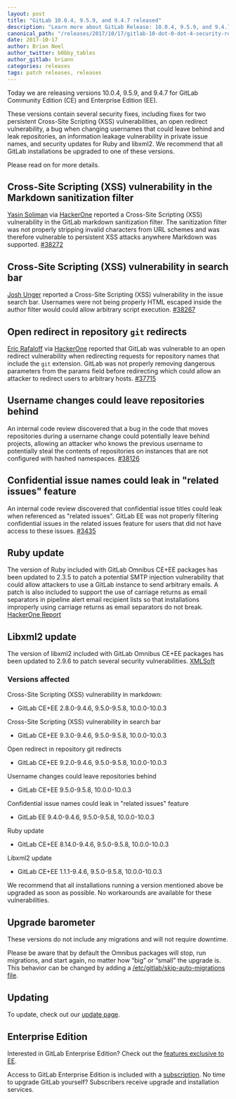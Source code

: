 ```yaml
---
layout: post
title: "GitLab 10.0.4, 9.5.9, and 9.4.7 released"
description: "Learn more about GitLab Release: 10.0.4, 9.5.9, and 9.4.7 for GitLab Community Edition (CE) and Enterprise Edition (EE)"
canonical_path: "/releases/2017/10/17/gitlab-10-dot-0-dot-4-security-release/"
date: 2017-10-17
author: Brian Neel
author_twitter: b0bby_tables
author_gitlab: briann
categories: releases
tags: patch releases, releases
---
```


Today we are releasing versions 10.0.4, 9.5.9, and 9.4.7 for GitLab
Community Edition (CE) and Enterprise Edition (EE).

These versions contain several security fixes, including fixes for two
persistent Cross-Site Scripting (XSS) vulnerabilities, an open redirect vulnerability,
a bug when changing usernames that could leave behind and leak
repositories, an information leakage vulnerability in private issue names, and
security updates for Ruby and libxml2. We recommend that all GitLab installations
be upgraded to one of these versions.

Please read on for more details.

<!-- more -->

## Cross-Site Scripting (XSS) vulnerability in the Markdown sanitization filter

[Yasin Soliman] via [HackerOne] reported a Cross-Site Scripting (XSS) vulnerability in the
GitLab markdown sanitization filter. The sanitization filter was not properly
stripping invalid characters from URL schemes and was therefore vulnerable to
persistent XSS attacks anywhere Markdown was supported. [#38272]

[#38272]: https://gitlab.com/gitlab-org/gitlab-ce/issues/38272
[Yasin Soliman]: https://twitter.com/SecurityYasin

## Cross-Site Scripting (XSS) vulnerability in search bar

[Josh Unger] reported a Cross-Site Scripting (XSS) vulnerability in the
issue search bar. Usernames were not being properly HTML escaped inside the author
filter would could allow arbitrary script execution. [#38267]

[Josh Unger]: https://gitlab.com/joshunger

[#38267]: https://gitlab.com/gitlab-org/gitlab-ce/issues/38267

## Open redirect in repository `git` redirects

[Eric Rafaloff] via [HackerOne] reported that GitLab was vulnerable to an open redirect
vulnerability when redirecting requests for repository names that include the `git`
extension. GitLab was not properly removing dangerous parameters from the params
field before redirecting which could allow an attacker to redirect users to
arbitrary hosts. [#37715]

[#37715]: https://gitlab.com/gitlab-org/gitlab-ce/issues/37715
[HackerOne]: https://www.hackerone.com/
[Eric Rafaloff]: https://ericrafaloff.com

## Username changes could leave repositories behind

An internal code review discovered that a bug in the code that moves repositories
during a username change could potentially leave behind projects, allowing an
attacker who knows the previous username to potentially steal the contents of
repositories on instances that are not configured with hashed namespaces. [#38126]

[#38126]: https://gitlab.com/gitlab-org/gitlab-ce/issues/38126

## Confidential issue names could leak in "related issues" feature

An internal code review discovered that confidential issue titles could leak
when referenced as "related issues". GitLab EE was not properly filtering confidential
issues in the related issues feature for users that did not have access to these
issues. [#3435]

[#3435]: https://gitlab.com/gitlab-org/gitlab-ee/issues/3435

## Ruby update

The version of Ruby included with GitLab Omnibus CE+EE packages has been updated
to 2.3.5 to patch a potential SMTP injection vulnerability that could allow attackers
to use a GitLab instance to send arbitrary emails. A patch is also included to
support the use of carriage returns as email separators in pipeline alert email
recipient lists so that installations improperly using carriage returns as email
separators do not break. [HackerOne Report]

[HackerOne Report]: https://hackerone.com/reports/137631

## Libxml2 update

The version of libxml2 included with GitLab Omnibus CE+EE packages has been updated
to 2.9.6 to patch several security vulnerabilities. [XMLSoft]

[XMLSoft]: http://xmlsoft.org/news.html

### Versions affected

Cross-Site Scripting (XSS) vulnerability in markdown:
- GitLab CE+EE 2.8.0-9.4.6, 9.5.0-9.5.8, 10.0.0-10.0.3

Cross-Site Scripting (XSS) vulnerability in search bar
- GitLab CE+EE 9.3.0-9.4.6, 9.5.0-9.5.8, 10.0.0-10.0.3

Open redirect in repository git redirects
- GitLab CE+EE 9.2.0-9.4.6, 9.5.0-9.5.8, 10.0.0-10.0.3

Username changes could leave repositories behind
- GitLab CE+EE 9.5.0-9.5.8, 10.0.0-10.0.3

Confidential issue names could leak in "related issues" feature
- GitLab EE 9.4.0-9.4.6, 9.5.0-9.5.8, 10.0.0-10.0.3

Ruby update
- GitLab CE+EE 8.14.0-9.4.6, 9.5.0-9.5.8, 10.0.0-10.0.3

Libxml2 update
- GitLab CE+EE 1.1.1-9.4.6, 9.5.0-9.5.8, 10.0.0-10.0.3

We recommend that all installations running a version mentioned above be
upgraded as soon as possible. No workarounds are available for these
vulnerabilities.

## Upgrade barometer

These versions do not include any migrations and will not require downtime.

Please be aware that by default the Omnibus packages will stop, run migrations,
and start again, no matter how “big” or “small” the upgrade is. This behavior
can be changed by adding a [/etc/gitlab/skip-auto-migrations file](http://doc.gitlab.com/omnibus/update/README.html).

## Updating

To update, check out our [update page](/update/).

## Enterprise Edition

Interested in GitLab Enterprise Edition? Check out the [features exclusive to
EE](/features/#enterprise).

Access to GitLab Enterprise Edition is included with a
[subscription](/pricing/). No time to upgrade GitLab
yourself? Subscribers receive upgrade and installation services.
